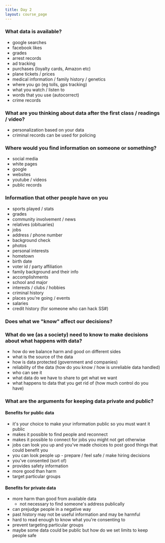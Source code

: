 ```yaml
---
title: Day 2
layout: course_page
---
```


### What data is available?
- google searches
- facebook likes
- grades
- arrest records
- ad tracking
- purchases (loyalty cards, Amazon etc)
- plane tickets / prices
- medical information / family history / genetics
- where you go (eg tolls, gps tracking)
- what you watch / listen to
- words that you use (autocorrect)
- crime records

### What are you thinking about data after the first class / readings / video?
- personalization based on your data
- criminal records can be used for policing

### Where would you find information on someone or something?
- social media
- white pages
- google
- websites
- youtube / videos
- public records

### Information that other people have on you
- sports played / stats
- grades
- community involvement / news
- relatives (obituaries)
- jobs
- address / phone number
- background check
- photos
- personal interests
- hometown
- birth date
- voter id / party affiliation
- family background and their info
- accomplishments
- school and major 
- interests / clubs / hobbies
- criminal history
- places you're going / events
- salaries
- credit history (for someone who can hack SS#)

### Does what we "know" affect our decisions?

### What do we (as a society) need to know to make decisions about what happens with data?
- how do we balance harm and good on different sides
- what is the source of the data
- how is data protected (government and companies)
- reliability of the data (how do you know / how is unreliable data handled)
- who can see it
- what data do we have to share to get what we want
- what happens to data that you get rid of (how much control do you have)

### What are the arguments for keeping data private and public?
#### Benefits for public data
- it's your choice to make your information public so you must want it public
- makes it possible to find people and reconnect
- makes it possible to connect for jobs you might not get otherwise
- jobs can look you up and you've made choices to post good things that could benefit you
- you can look people up - prepare / feel safe / make hiring decisions
- you've consented (sort of)
- provides safety information
- more good than harm 
- target particular groups 

#### Benefits for private data
- more harm than good from available data
  - not necessary to find someone's address publically
- can prejudge people in a negative way
- past history may not be useful information and may be harmful
- hard to read enough to know what you're consenting to
- prevent targeting particular groups 
- maybe some data could be public but how do we set limits to keep people safe

  
  
  
  
  
